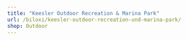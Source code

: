 ```yaml
---
title: "Keesler Outdoor Recreation & Marina Park"
url: /biloxi/keesler-outdoor-recreation-und-marina-park/
shop: Outdoor
---
```

